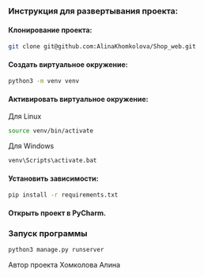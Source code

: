 ### Инструкция для развертывания проекта:

#### Клонирование проекта:

```bash
git clone git@github.com:AlinaKhomkolova/Shop_web.git
```

#### Создать виртуальное окружение:

```bash
python3 -m venv venv
```

#### Активировать виртуальное окружение:

Для Linux

```bash
source venv/bin/activate
```

Для Windows

```bash
venv\Scripts\activate.bat
```

#### Установить зависимости:

```bash
pip install -r requirements.txt
```

#### Открыть проект в PyCharm.

### Запуск программы

```bash
python3 manage.py runserver
```

Автор проекта Хомколова Алина